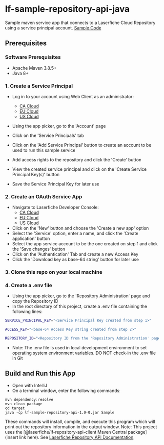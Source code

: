 # lf-sample-repository-api-java

Sample maven service app that connects to a Laserfiche Cloud Repository using a service principal account.
[Sample Code](./src/main/java/Sample.java)

## Prerequisites

### Software Prerequisites

- Apache Maven 3.8.5+
- Java 8+

### 1. Create a Service Principal

- Log in to your account using Web Client as an administrator:

    - [CA Cloud](https://app.laserfiche.ca/laserfiche)
    - [EU Cloud](https://app.eu.laserfiche.com/laserfiche)
    - [US Cloud](https://app.laserfiche.com/laserfiche)

- Using the app picker, go to the 'Account' page
- Click on the 'Service Principals' tab
- Click on the 'Add Service Principal' button to create an account to be used to run this sample service
- Add access rights to the repository and click the 'Create' button
- View the created service principal and click on the 'Create Service Principal Key(s)' button
- Save the Service Principal Key for later use

### 2. Create an OAuth Service App

- Navigate to Laserfiche Developer Console:
    - [CA Cloud](https://app.laserfiche.ca/devconsole/)
    - [EU Cloud](https://app.eu.laserfiche.com/devconsole/)
    - [US Cloud](https://app.laserfiche.com/devconsole/)
- Click on the 'New' button and choose the 'Create a new app' option
- Select the 'Service' option, enter a name, and click the 'Create application' button
- Select the app service account to be the one created on step 1 and click the 'Save changes' button
- Click on the 'Authentication' Tab and create a new Access Key
- Click the 'Download key as base-64 string' button for later use

### 3. Clone this repo on your local machine

### 4. Create a .env file

- Using the app picker, go to the 'Repository Administration' page and copy the Repository ID
- In the root directory of this project, create a .env file containing the following lines:

```bash
SERVICE_PRINCIPAL_KEY="<Service Principal Key created from step 1>"

ACCESS_KEY="<base-64 Access Key string created from step 2>"

REPOSITORY_ID="<Repository ID from the 'Repository Administration' page>"
```

- Note: The .env file is used in local development environment to set operating system environment variables. DO NOT
  check-in the .env file in Git

## Build and Run this App

- Open with IntelliJ
- On a terminal window, enter the following commands:

```maven
mvn dependency:resolve
mvn clean package
cd target
java -cp lf-sample-repository-api-1.0-0.jar Sample
```

These commands will install, compile, and execute this program which will print out the repository information in the
output window.
Note: This project uses the [@laserfiche/lf-repository-api-client
Maven Central package](insert link here).
See [Laserfiche Repository API Documentation](https://developer.laserfiche.com/libraries.html).
